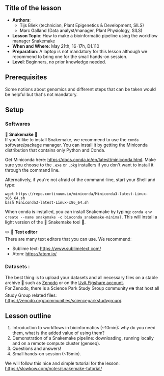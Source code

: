 ## Title of the lesson

- **Authors**: 
  - Tijs Bliek (technician, Plant Epigenetics & Development, SILS)
  - Marc Galland (Data analyst/manager, Plant Physiology, SILS) 
- **Lesson Topic**: How to make a bioinformatic pipeline using the workflow manager Snakemake
- **When and Where**: May 21th, 16-17h, D1.110
- **Preparation**: A laptop is not mandatory for this lesson although we recommend to bring one for the small hands-on session.
- **Level**: Beginners, no prior knowledge needed.

## Prerequisites 
Some notions about genomics and different steps that can be taken would be helpful but that's not mandatory. 

## Setup

### Softwares
:snake: **Snakemake** :snake:  
If you'd like to install Snakemake, we recommend to use the `conda` software/package manager. You can install it by getting the Miniconda distribution that contains only Python and Conda. 

Get Miniconda here: https://docs.conda.io/en/latest/miniconda.html. Make sure you choose to the `.exe` or `.pkg` installers if you don't want to install it through the command line. 

Alternatively, if you're not afraid of the command-line, start your Shell and type:
```
wget https://repo.continuum.io/miniconda/Miniconda3-latest-Linux-x86_64.sh
bash Miniconda3-latest-Linux-x86_64.sh
```
When conda is installed, you can install Snakemake by typing: `conda env create --name snakemake -c bioconda snakemake-minimal`. This will install a light version of the :snake: Snakemake tool :snake:.  

:pencil2: :notebook: **Text editor**  
There are many text editors that you can use. We recommend:
- Sublime text: https://www.sublimetext.com/
- Atom: https://atom.io/  

### Datasets :
The best thing is to upload your datasets and all necessary files on a stable archive :open_file_folder: such as [Zenodo](https://zenodo.org/) or on the [UvA Figshare account](https://uvaauas.figshare.com/).  
For Zenodo, there is a Science Park Study Group community :family: that host all Study Group related files: https://zenodo.org/communities/scienceparkstudygroup/.

## Lesson outline
1. Introduction to workflows in bioinformatics (~10min): why do you need them, what is the added value of using them?
2. Demonstration of a Snakemake pipeline: downloading, running locally and on a remote compute cluster (genseq).
3. Questions and answers!
4. Small hands-on session (~15min).

We will follow this nice and simple tutorial for the lesson:  
https://slowkow.com/notes/snakemake-tutorial/
